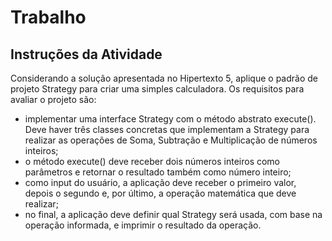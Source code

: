 # Trabalho

## Instruções da Atividade

Considerando a solução apresentada no Hipertexto 5, aplique o padrão de projeto Strategy para criar uma simples calculadora. Os requisitos para avaliar o projeto são:

- implementar uma interface Strategy com o método abstrato execute(). Deve haver três classes concretas que implementam a Strategy para realizar as operações de Soma, Subtração e Multiplicação de números inteiros;
- o método execute() deve receber dois números inteiros como parâmetros e retornar o resultado também como número inteiro;
- como input do usuário, a aplicação deve receber o primeiro valor, depois o segundo e, por último, a operação matemática que deve realizar;
- no final, a aplicação deve definir qual Strategy será usada, com base na operação informada, e imprimir o resultado da operação.
